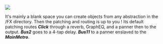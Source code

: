 <a href='http://picasaweb.google.com/lh/photo/4XVkymGvYeuBWQHh0E1qkw?feat=embedwebsite'><img src='http://lh4.ggpht.com/_TZMojZ6BS9g/THlTAHbasYI/AAAAAAAAABY/c19yyXSr5Ec/s800/FX-patching%20area.png' /></a>

It's mainly a blank space you can create objects from any abstraction in the /FX directory. Then the patching and routing is up to you ! Its default patching routes **_Click_** through a reverb, GraphEQ, and a panner then to the output. **_Bus2_** goes to a 4-tap delay. **_Bus11_** to a panner enslaved to the **_MainMetro_**.